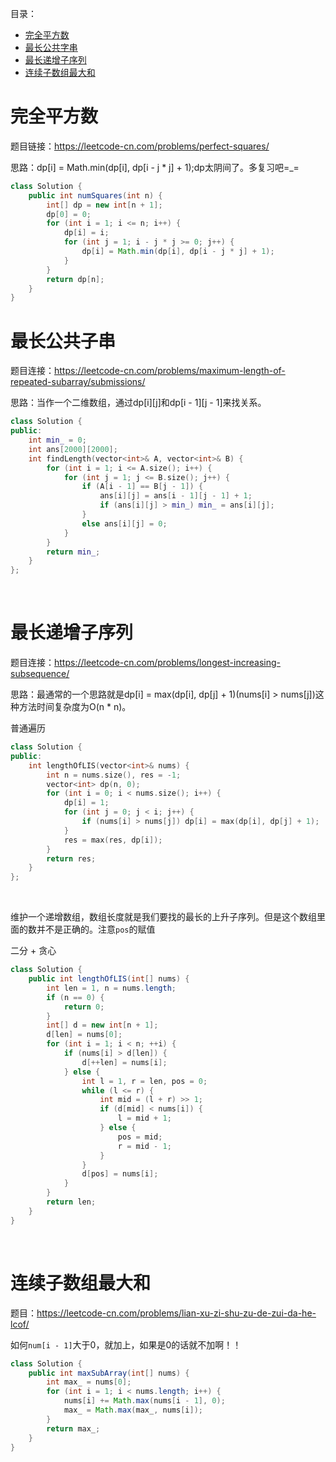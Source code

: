 目录：
* [完全平方数](#完全平方数)
* [最长公共字串](#最长公共字串)
* [最长递增子序列](#最长递增子序列)
* [连续子数组最大和](#连续子数组最大和)

# 完全平方数
题目链接：https://leetcode-cn.com/problems/perfect-squares/

思路：dp[i] = Math.min(dp[i], dp[i - j * j] + 1);dp太阴间了。多复习吧=_=
```java
class Solution {
    public int numSquares(int n) {
        int[] dp = new int[n + 1];
        dp[0] = 0;
        for (int i = 1; i <= n; i++) {
            dp[i] = i;
            for (int j = 1; i - j * j >= 0; j++) {
                dp[i] = Math.min(dp[i], dp[i - j * j] + 1);
            }
        }
        return dp[n];
    }
}
```
# 最长公共子串
题目连接：https://leetcode-cn.com/problems/maximum-length-of-repeated-subarray/submissions/

思路：当作一个二维数组，通过dp[i][j]和dp[i - 1][j - 1]来找关系。
```cpp
class Solution {
public:
    int min_ = 0;
    int ans[2000][2000];
    int findLength(vector<int>& A, vector<int>& B) {
        for (int i = 1; i <= A.size(); i++) {
            for (int j = 1; j <= B.size(); j++) {
                if (A[i - 1] == B[j - 1]) {
                    ans[i][j] = ans[i - 1][j - 1] + 1;
                    if (ans[i][j] > min_) min_ = ans[i][j];
                }
                else ans[i][j] = 0;
            }
        }
        return min_;
    }
};
```
&nbsp;
&nbsp;
# 最长递增子序列

题目连接：https://leetcode-cn.com/problems/longest-increasing-subsequence/

思路：最通常的一个思路就是dp[i] = max(dp[i], dp[j] + 1)(nums[i] > nums[j])这种方法时间复杂度为O(n * n)。

普通遍历
```cpp
class Solution {
public:
    int lengthOfLIS(vector<int>& nums) {
        int n = nums.size(), res = -1;
        vector<int> dp(n, 0);
        for (int i = 0; i < nums.size(); i++) {
            dp[i] = 1;
            for (int j = 0; j < i; j++) {
                if (nums[i] > nums[j]) dp[i] = max(dp[i], dp[j] + 1);
            }
            res = max(res, dp[i]);
        }
        return res;
    }
};
```
&nbsp;
&nbsp;

维护一个递增数组，数组长度就是我们要找的最长的上升子序列。但是这个数组里面的数并不是正确的。注意`pos`的赋值

二分 + 贪心
```java
class Solution {
    public int lengthOfLIS(int[] nums) {
        int len = 1, n = nums.length;
        if (n == 0) {
            return 0;
        }
        int[] d = new int[n + 1];
        d[len] = nums[0];
        for (int i = 1; i < n; ++i) {
            if (nums[i] > d[len]) {
                d[++len] = nums[i];
            } else {
                int l = 1, r = len, pos = 0; 
                while (l <= r) {
                    int mid = (l + r) >> 1;
                    if (d[mid] < nums[i]) {
                        l = mid + 1;
                    } else {
                        pos = mid;
                        r = mid - 1;
                    }
                }
                d[pos] = nums[i];
            }
        }
        return len;
    }
}
```
&nbsp;
&nbsp;
# 连续子数组最大和

题目：https://leetcode-cn.com/problems/lian-xu-zi-shu-zu-de-zui-da-he-lcof/

如何`num[i - 1]`大于0，就加上，如果是0的话就不加啊！！

```java
class Solution {
    public int maxSubArray(int[] nums) {
        int max_ = nums[0];
        for (int i = 1; i < nums.length; i++) {
            nums[i] += Math.max(nums[i - 1], 0);
            max_ = Math.max(max_, nums[i]);
        }
        return max_;
    }
}
```
